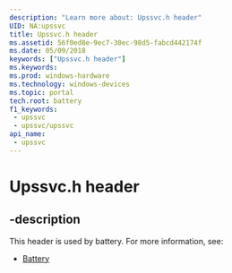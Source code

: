 ```yaml
---
description: "Learn more about: Upssvc.h header"
UID: NA:upssvc
title: Upssvc.h header
ms.assetid: 56f0ed8e-9ec7-30ec-98d5-fabcd442174f
ms.date: 05/09/2018
keywords: ["Upssvc.h header"]
ms.keywords: 
ms.prod: windows-hardware
ms.technology: windows-devices
ms.topic: portal
tech.root: battery
f1_keywords:
 - upssvc
 - upssvc/upssvc
api_name:
 - upssvc
---
```


# Upssvc.h header


## -description

This header is used by battery. For more information, see:

- [Battery](../_battery/index.md)

